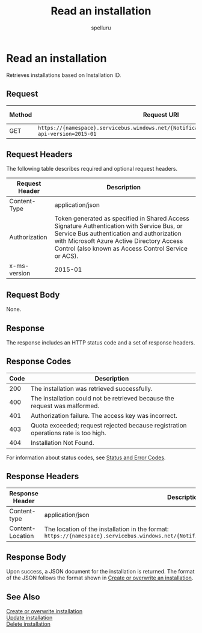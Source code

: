 ﻿---
title: "Read an installation"
ms.custom: ""
ms.date: "2019-04-05"
ms.prod: "azure"
ms.reviewer: ""
ms.service: "notification-hubs"
ms.suite: ""
ms.tgt_pltfrm: ""
ms.topic: "reference"
author: "spelluru"
ms.author: "spelluru"
manager: "timlt"

---

# Read an installation
Retrieves installations based on Installation ID.

## Request

| Method | Request URI | HTTP version |
| ------ | ----------- | ------------ | 
|  GET | `https://{namespace}.servicebus.windows.net/{NotificationHub}/installations/{id}?api-version=2015-01` | HTTP/1.1 |


## Request Headers

The following table describes required and optional request headers.

| Request Header | Description | 
| -------------- | ----------- | 
| Content-Type | application/json |
| Authorization | Token generated as specified in Shared Access Signature Authentication with Service Bus, or Service Bus authentication and authorization with Microsoft Azure Active Directory Access Control (also known as Access Control Service or ACS). |
| x-ms-version | 2015-01 |



## Request Body

None.

## Response

The response includes an HTTP status code and a set of response headers.

## Response Codes

| Code | Description |
| ---- | ----------- | 
| 200 | The installation was retrieved successfully. |
| 400 | The installation could not be retrieved because the request was malformed. |
| 401 | Authorization failure. The access key was incorrect. |
| 403 |  Quota exceeded; request rejected because registration operations rate is too high. |
| 404 | Installation Not Found. |

For information about status codes, see [Status and Error Codes](/rest/api/storageservices/Common-REST-API-Error-Codes).

## Response Headers

| Response Header | Description |
| --------------- | ----------- | 
| Content-type | application/json |
| Content-Location | The location of the installation in the format: `https://{namespace}.servicebus.windows.net/{NotificationHub}/installations/<installationId>` |

## Response Body

Upon success, a JSON document for the installation is returned. The format of the JSON follows the format shown in [Create or overwrite an installation](create-overwrite-installation.md).

## See Also

[Create or overwrite installation](create-overwrite-installation.md)  
[Update installation](update-installation.md)  
[Delete installation](delete-installation.md)

